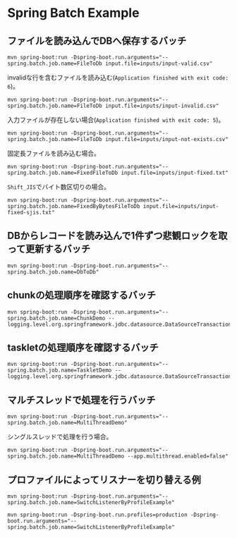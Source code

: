 # Spring Batch Example

## ファイルを読み込んでDBへ保存するバッチ

```
mvn spring-boot:run -Dspring-boot.run.arguments="--spring.batch.job.name=FileToDb input.file=inputs/input-valid.csv"
```

invalidな行を含むファイルを読み込む(`Application finished with exit code: 6`)。

```
mvn spring-boot:run -Dspring-boot.run.arguments="--spring.batch.job.name=FileToDb input.file=inputs/input-invalid.csv"
```

入力ファイルが存在しない場合(`Application finished with exit code: 5`)。

```
mvn spring-boot:run -Dspring-boot.run.arguments="--spring.batch.job.name=FileToDb input.file=inputs/input-not-exists.csv"
```

固定長ファイルを読み込む場合。

```
mvn spring-boot:run -Dspring-boot.run.arguments="--spring.batch.job.name=FixedFileToDb input.file=inputs/input-fixed.txt"
```

`Shift_JIS`でバイト数区切りの場合。

```
mvn spring-boot:run -Dspring-boot.run.arguments="--spring.batch.job.name=FixedByBytesFileToDb input.file=inputs/input-fixed-sjis.txt"
```

## DBからレコードを読み込んで1件ずつ悲観ロックを取って更新するバッチ

```
mvn spring-boot:run -Dspring-boot.run.arguments="--spring.batch.job.name=DbToDb"
```

## chunkの処理順序を確認するバッチ

```
mvn spring-boot:run -Dspring-boot.run.arguments="--spring.batch.job.name=ChunkDemo --logging.level.org.springframework.jdbc.datasource.DataSourceTransactionManager=debug"
```

## taskletの処理順序を確認するバッチ

```
mvn spring-boot:run -Dspring-boot.run.arguments="--spring.batch.job.name=TaskletDemo --logging.level.org.springframework.jdbc.datasource.DataSourceTransactionManager=debug"
```

## マルチスレッドで処理を行うバッチ

```
mvn spring-boot:run -Dspring-boot.run.arguments="--spring.batch.job.name=MultiThreadDemo"
```

シングルスレッドで処理を行う場合。

```
mvn spring-boot:run -Dspring-boot.run.arguments="--spring.batch.job.name=MultiThreadDemo --app.multithread.enabled=false"
```

## プロファイルによってリスナーを切り替える例

```
mvn spring-boot:run -Dspring-boot.run.arguments="--spring.batch.job.name=SwitchListenerByProfileExample"
```

```
mvn spring-boot:run -Dspring-boot.run.profiles=production -Dspring-boot.run.arguments="--spring.batch.job.name=SwitchListenerByProfileExample"
```
